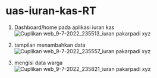 # uas-iuran-kas-RT

1. Dashboard/home pada aplikasi iuran kas
![Cuplikan web_9-7-2022_235513_iuran pakarpadi xyz](https://user-images.githubusercontent.com/102292839/178116744-7d070a63-0b63-4b0b-baab-cd8f8c6a106e.jpeg)

2. tampilan menambahkan data
![Cuplikan web_9-7-2022_235557_iuran pakarpadi xyz](https://user-images.githubusercontent.com/102292839/178116894-c6c09e33-3db0-40b6-8320-c42f61224ef0.jpeg)

3. mengisi data warga
![Cuplikan web_9-7-2022_235821_iuran pakarpadi xyz](https://user-images.githubusercontent.com/102292839/178117029-3377be14-e47d-4189-8ce7-af30d36c0b0b.jpeg)
